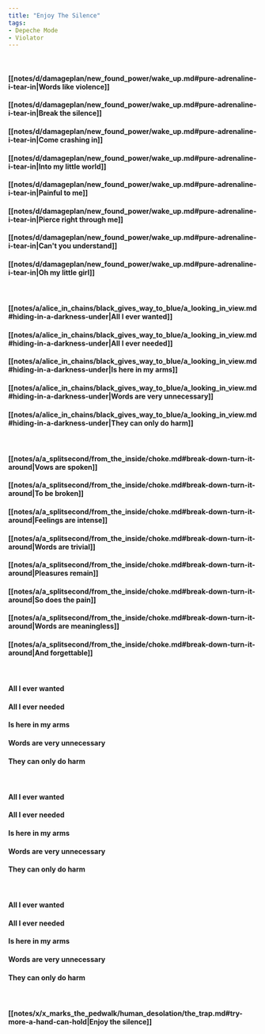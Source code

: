 ```yaml
---
title: "Enjoy The Silence"
tags:
- Depeche Mode
- Violator
---
```

&nbsp;
#### [[notes/d/damageplan/new_found_power/wake_up.md#pure-adrenaline-i-tear-in|Words like violence]]
#### [[notes/d/damageplan/new_found_power/wake_up.md#pure-adrenaline-i-tear-in|Break the silence]]
#### [[notes/d/damageplan/new_found_power/wake_up.md#pure-adrenaline-i-tear-in|Come crashing in]]
#### [[notes/d/damageplan/new_found_power/wake_up.md#pure-adrenaline-i-tear-in|Into my little world]]
#### [[notes/d/damageplan/new_found_power/wake_up.md#pure-adrenaline-i-tear-in|Painful to me]]
#### [[notes/d/damageplan/new_found_power/wake_up.md#pure-adrenaline-i-tear-in|Pierce right through me]]
#### [[notes/d/damageplan/new_found_power/wake_up.md#pure-adrenaline-i-tear-in|Can't you understand]]
#### [[notes/d/damageplan/new_found_power/wake_up.md#pure-adrenaline-i-tear-in|Oh my little girl]]
&nbsp;
#### [[notes/a/alice_in_chains/black_gives_way_to_blue/a_looking_in_view.md#hiding-in-a-darkness-under|All I ever wanted]]
#### [[notes/a/alice_in_chains/black_gives_way_to_blue/a_looking_in_view.md#hiding-in-a-darkness-under|All I ever needed]]
#### [[notes/a/alice_in_chains/black_gives_way_to_blue/a_looking_in_view.md#hiding-in-a-darkness-under|Is here in my arms]]
#### [[notes/a/alice_in_chains/black_gives_way_to_blue/a_looking_in_view.md#hiding-in-a-darkness-under|Words are very unnecessary]]
#### [[notes/a/alice_in_chains/black_gives_way_to_blue/a_looking_in_view.md#hiding-in-a-darkness-under|They can only do harm]]
&nbsp;
#### [[notes/a/a_splitsecond/from_the_inside/choke.md#break-down-turn-it-around|Vows are spoken]]
#### [[notes/a/a_splitsecond/from_the_inside/choke.md#break-down-turn-it-around|To be broken]]
#### [[notes/a/a_splitsecond/from_the_inside/choke.md#break-down-turn-it-around|Feelings are intense]]
#### [[notes/a/a_splitsecond/from_the_inside/choke.md#break-down-turn-it-around|Words are trivial]]
#### [[notes/a/a_splitsecond/from_the_inside/choke.md#break-down-turn-it-around|Pleasures remain]]
#### [[notes/a/a_splitsecond/from_the_inside/choke.md#break-down-turn-it-around|So does the pain]]
#### [[notes/a/a_splitsecond/from_the_inside/choke.md#break-down-turn-it-around|Words are meaningless]]
#### [[notes/a/a_splitsecond/from_the_inside/choke.md#break-down-turn-it-around|And forgettable]]
&nbsp;
#### All I ever wanted
#### All I ever needed
#### Is here in my arms
#### Words are very unnecessary
#### They can only do harm
&nbsp;
#### All I ever wanted
#### All I ever needed
#### Is here in my arms
#### Words are very unnecessary
#### They can only do harm
&nbsp;
#### All I ever wanted
#### All I ever needed
#### Is here in my arms
#### Words are very unnecessary
#### They can only do harm
&nbsp;
#### [[notes/x/x_marks_the_pedwalk/human_desolation/the_trap.md#try-more-a-hand-can-hold|Enjoy the silence]]
